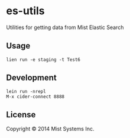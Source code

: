 # es-utils

Utilities for getting data from Mist Elastic Search

## Usage

    lien run -e staging -t Test6

## Development

	lein run -nrepl
	M-x cider-connect 8888

## License

Copyright © 2014 Mist Systems Inc.
